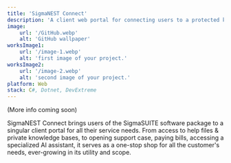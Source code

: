 ```yaml
---
title: 'SigmaNEST Connect'
description: 'A client web portal for connecting users to a protected knowledge base, financial and licensing information, and a new AI chatbot'
image:
    url: '/GitHub.webp'
    alt: 'GitHub wallpaper'
worksImage1:
    url: '/image-1.webp'
    alt: 'first image of your project.'
worksImage2:
    url: '/image-2.webp'
    alt: 'second image of your project.'
platform: Web
stack: C#, Dotnet, DevExtreme
---
```


(More info coming soon)

SigmaNEST Connect brings users of the SigmaSUITE software package to a singular client portal for all their service
needs. From access to help files & private knowledge bases, to opening support case, paying bills, accessing a specialized
AI assistant, it serves as a one-stop shop for all the customer's needs, ever-growing in its utility and scope.
